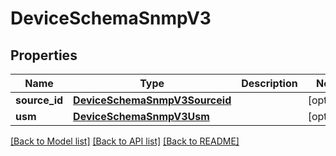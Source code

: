 # DeviceSchemaSnmpV3

## Properties
Name | Type | Description | Notes
------------ | ------------- | ------------- | -------------
**source_id** | [**DeviceSchemaSnmpV3Sourceid**](DeviceSchemaSnmpV3Sourceid.md) |  | [optional] 
**usm** | [**DeviceSchemaSnmpV3Usm**](DeviceSchemaSnmpV3Usm.md) |  | [optional] 

[[Back to Model list]](../README.md#documentation-for-models) [[Back to API list]](../README.md#documentation-for-api-endpoints) [[Back to README]](../README.md)


